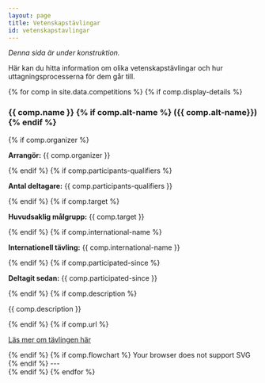 ```yaml
---
layout: page
title: Vetenskapstävlingar
id: vetenskapstavlingar
---
```

*Denna sida är under konstruktion. <i class="fas fa-wrench"></i>*

Här kan du hitta information om olika vetenskapstävlingar och hur uttagningsprocesserna för dem går till.

<!-- Per competition, compile info and a flowchart -->
{% for comp in site.data.competitions %}
{% if comp.display-details %}
<div>
    <h3>{{ comp.name }} {% if comp.alt-name %} ({{ comp.alt-name}}) {% endif %}  </h3>
        {% if comp.organizer %} <p><b>Arrangör:</b> {{ comp.organizer }}</p> {% endif %}
        {% if comp.participants-qualifiers %} <p><b>Antal deltagare:</b> {{ comp.participants-qualifiers }}</p> {% endif %}
        {% if comp.target %} <p><b>Huvudsaklig målgrupp:</b> {{ comp.target }}</p> {% endif %}
        {% if comp.international-name %} <p><b>Internationell tävling:</b> {{ comp.international-name }}</p> {% endif %}
        {% if comp.participated-since %} <p><b>Deltagit sedan:</b> {{ comp.participated-since }}</p> {% endif %}
        {% if comp.description %} <p>{{ comp.description }}</p> {% endif %}
        {% if comp.url %} <p><a href="{{ comp.url }}">Läs mer om tävlingen här</a></p> {% endif %}
        {% if comp.flowchart %}
        <object data="{{ comp.flowchart }}" type="image/svg+xml" width="90%" height="90%">
            Your browser does not support SVG
        </object>
        {% endif %}
        ---
</div>
{% endif %}
{% endfor %}



<!--
## Fysikolympiaden (Wallenbergs fysikpris)
**Tävlingens namn:** Fysikolympiaden


<object data="../imgs/vetenskapstavlingar/flowchart-fysik.svg" type="image/svg+xml" width="100%" height="100%">
    Your browser does not support SVG
</object> -->
